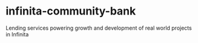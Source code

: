 # infinita-community-bank
Lending services powering growth and development of real world projects in Infinita

